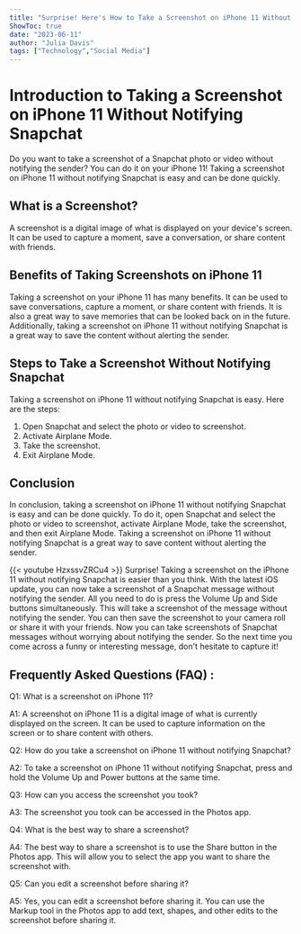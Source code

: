 ```yaml
---
title: "Surprise! Here's How to Take a Screenshot on iPhone 11 Without Notifying Snapchat!"
ShowToc: true 
date: "2023-06-11"
author: "Julia Davis" 
tags: ["Technology","Social Media"]
---
```

# Introduction to Taking a Screenshot on iPhone 11 Without Notifying Snapchat

Do you want to take a screenshot of a Snapchat photo or video without notifying the sender? You can do it on your iPhone 11! Taking a screenshot on iPhone 11 without notifying Snapchat is easy and can be done quickly. 

## What is a Screenshot?

A screenshot is a digital image of what is displayed on your device's screen. It can be used to capture a moment, save a conversation, or share content with friends.

## Benefits of Taking Screenshots on iPhone 11

Taking a screenshot on your iPhone 11 has many benefits. It can be used to save conversations, capture a moment, or share content with friends. It is also a great way to save memories that can be looked back on in the future. Additionally, taking a screenshot on iPhone 11 without notifying Snapchat is a great way to save the content without alerting the sender. 

## Steps to Take a Screenshot Without Notifying Snapchat

Taking a screenshot on iPhone 11 without notifying Snapchat is easy. Here are the steps:

1. Open Snapchat and select the photo or video to screenshot.
2. Activate Airplane Mode.
3. Take the screenshot.
4. Exit Airplane Mode.

## Conclusion

In conclusion, taking a screenshot on iPhone 11 without notifying Snapchat is easy and can be done quickly. To do it, open Snapchat and select the photo or video to screenshot, activate Airplane Mode, take the screenshot, and then exit Airplane Mode. Taking a screenshot on iPhone 11 without notifying Snapchat is a great way to save content without alerting the sender.

{{< youtube HzxssvZRCu4 >}} 
Surprise! Taking a screenshot on the iPhone 11 without notifying Snapchat is easier than you think. With the latest iOS update, you can now take a screenshot of a Snapchat message without notifying the sender. All you need to do is press the Volume Up and Side buttons simultaneously. This will take a screenshot of the message without notifying the sender. You can then save the screenshot to your camera roll or share it with your friends. Now you can take screenshots of Snapchat messages without worrying about notifying the sender. So the next time you come across a funny or interesting message, don't hesitate to capture it!

## Frequently Asked Questions (FAQ) :
Q1: What is a screenshot on iPhone 11?

A1: A screenshot on iPhone 11 is a digital image of what is currently displayed on the screen. It can be used to capture information on the screen or to share content with others.

Q2: How do you take a screenshot on iPhone 11 without notifying Snapchat?

A2: To take a screenshot on iPhone 11 without notifying Snapchat, press and hold the Volume Up and Power buttons at the same time.

Q3: How can you access the screenshot you took?

A3: The screenshot you took can be accessed in the Photos app.

Q4: What is the best way to share a screenshot?

A4: The best way to share a screenshot is to use the Share button in the Photos app. This will allow you to select the app you want to share the screenshot with.

Q5: Can you edit a screenshot before sharing it?

A5: Yes, you can edit a screenshot before sharing it. You can use the Markup tool in the Photos app to add text, shapes, and other edits to the screenshot before sharing it.


